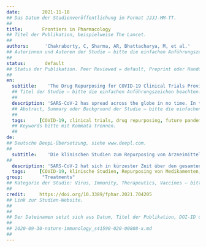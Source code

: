 ```yaml
---
date:        2021-11-18
## Das Datum der Studienveröffentlichung im Format JJJJ-MM-TT.
##
title:       Frontiers in Pharmacology 
## Titel der Publikation, beispielweise The Lancet.
##
authors:      'Chakraborty, C, Sharma, AR, Bhattacharya, M, et al.'
## Autorinnen und Autoren der Studie – bitte die einfachen Anführungszeichen beachten!
##
status:       default
## Status der Publikation. Peer Reviewed = default, Preprint oder Handout (Thesenpapier)
##
en:
  subtitle:    'The Drug Repurposing for COVID-19 Clinical Trials Provide Very Effective Therapeutic Combinations: Lessons Learned From Major Clinical Studies'
  ## Titel der Studie – bitte die einfachen Anführungszeichen beachten!
  ##
  description: 'SARS-CoV-2 has spread across the globe in no time. In the beginning, people suffered due to the absence of efficacious drugs required to treat severely ill patients. Nevertheless, still, there are no established therapeutic molecules against the SARS-CoV-2. Therefore, repurposing of the drugs started against SARS-CoV-2, due to which several drugs were approved for the treatment of COVID-19 patients. This paper reviewed the treatment regime for COVID-19 through drug repurposing from December 8, 2019 (the day when WHO recognized COVID-19 as a pandemic) until today. We have reviewed all the clinical trials from RECOVERY trials, ACTT-1 and ACTT-2 study group, and other major clinical trial platforms published in highly reputed journals such as NEJM, Lancet, etc. In addition to single-molecule therapy, several combination therapies were also evaluated to understand the treatment of COVID-19 from these significant clinical trials. To date, several lessons have been learned on the therapeutic outcomes for COVID-19. The paper also outlines the experiences gained during the repurposing of therapeutic molecules (hydroxychloroquine, ritonavir/ lopinavir, favipiravir, remdesivir, ivermectin, dexamethasone, camostatmesylate, and heparin), immunotherapeutic molecules (tocilizumab, mavrilimumab, baricitinib, and interferons), combination therapy, and convalescent plasma therapy to treat COVID-19 patients. We summarized that anti-viral therapeutic (remdesivir) and immunotherapeutic (tocilizumab, dexamethasone, and baricitinib) therapy showed some beneficial outcomes. Until March 2021, 4952 clinical trials have been registered in ClinicalTrials.gov toward the drug and vaccine development for COVID-19. More than 100 countries have participated in contributing to these clinical trials. Other than the registered clinical trials (medium to large-size), several small-size clinical trials have also been conducted from time to time to evaluate the treatment of COVID-19. Four molecules showed beneficial therapeutic to treat COVID-19 patients. The short-term repurposing of the existing drug may provide a successful outcome for COVID-19 patients. Therefore, more clinical trials can be initiated using potential anti-viral molecules by evaluating in different phases of clinical trials.'
  ## Abstract, Summary oder Background der Studie – bitte die einfachen Anführungszeichen beachten!
  ##
  tags:     [COVID-19, clinical trials, drug repurposing, future pandemics, treatment experience]
  ## Keywords bitte mit Kommata trennen.
  ##
de: 
## Deutsche DeepL-Übersetzung, siehe www.deepl.com.
##
  subtitle:    'Die klinischen Studien zum Repurposing von Arzneimitteln für COVID-19 liefern sehr wirksame therapeutische Kombinationen: Lehren aus großen klinischen Studien'
##
  description: 'SARS-CoV-2 hat sich in kürzester Zeit über den gesamten Globus ausgebreitet. Anfangs litten die Menschen darunter, dass es keine wirksamen Medikamente zur Behandlung der schwer erkrankten Patienten gab. Dennoch gibt es immer noch keine etablierten therapeutischen Moleküle gegen SARS-CoV-2. Daher wurde mit der Umwidmung von Medikamenten gegen SARS-CoV-2 begonnen, wodurch mehrere Medikamente für die Behandlung von COVID-19-Patienten zugelassen wurden. In diesem Beitrag wird die Behandlung von COVID-19 durch die Umwidmung von Medikamenten seit dem 8. Dezember 2019 (dem Tag, an dem die WHO COVID-19 als Pandemie anerkannte) bis heute untersucht. Wir haben alle klinischen Studien aus den RECOVERY-Studien, der ACTT-1- und ACTT-2-Studiengruppe und anderen wichtigen klinischen Studienplattformen geprüft, die in renommierten Fachzeitschriften wie NEJM, Lancet usw. veröffentlicht wurden. Neben der Einzelmolekültherapie wurden auch mehrere Kombinationstherapien bewertet, um die Behandlung von COVID-19 aus diesen bedeutenden klinischen Studien zu verstehen. Bis heute wurden mehrere Lehren aus den therapeutischen Ergebnissen für COVID-19 gezogen. In dem Beitrag werden auch die Erfahrungen beschrieben, die beim Repurposing therapeutischer Moleküle (Hydroxychloroquin, Ritonavir/Lopinavir, Favipiravir, Remdesivir, Ivermectin, Dexamethason, Camostatmesylat und Heparin), immuntherapeutischer Moleküle (Tocilizumab, Mavrilimumab, Baricitinib und Interferone), der Kombinationstherapie und der Therapie mit rekonvaleszentem Plasma zur Behandlung von COVID-19-Patienten gemacht wurden. Wir fassen zusammen, dass die antivirale Therapie (Remdesivir) und die immuntherapeutische Therapie (Tocilizumab, Dexamethason und Baricitinib) einige positive Ergebnisse zeigten. Bis März 2021 wurden 4952 klinische Studien zur Entwicklung von Medikamenten und Impfstoffen für COVID-19 bei ClinicalTrials.gov registriert. Mehr als 100 Länder haben zu diesen klinischen Studien beigetragen. Neben den registrierten (mittelgroßen bis großen) klinischen Studien wurden von Zeit zu Zeit auch mehrere kleinere klinische Studien durchgeführt, um die Behandlung von COVID-19 zu untersuchen. Vier Moleküle erwiesen sich als vorteilhaft für die Behandlung von COVID-19-Patienten. Die kurzfristige Umwidmung eines bestehenden Medikaments könnte für COVID-19-Patienten ein erfolgreiches Ergebnis bringen. Daher können weitere klinische Studien mit potenziellen antiviralen Molekülen eingeleitet werden, indem sie in verschiedenen Phasen der klinischen Studien bewertet werden.'
  tags:     [COVID-19, klinische Studien, Repurposing von Medikamenten, zukünftige Pandemien, Erfahrung in der Behandlung]
group:       "Treatments"
## Kategorie der Studie: Virus, Immunity, Therapeutics, Vaccines – bitte die Anführungszeichen beachten!
##
credit:     https://doi.org/10.3389/fphar.2021.704205
## Link zur Studien-Website.
##
##
## Der Dateinamen setzt sich aus Datum, Titel der Publikation, DOI-ID der Studie (nach dem letzten Slash) und der Dateiendung zusammen. Bitte den Unterstrich vor der DOI-ID beachten!
##
## 2020-09-30-nature-immunology_s41590-020-00808-x.md
##
---
```

<object data="{{ page.link }}" style='height:calc(100vh - 400px); width: 100%' type='application/pdf'></object>
